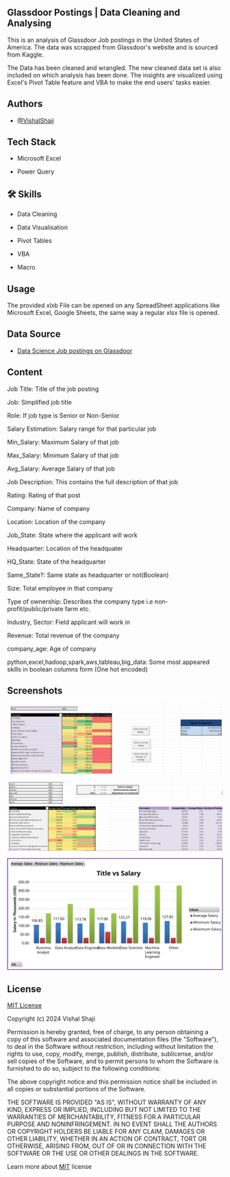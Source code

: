 ## Glassdoor Postings | Data Cleaning and Analysing


This is an analysis of Glassdoor Job postings in the United States of America. The data was scrapped from Glassdoor's website and is sourced from Kaggle.

The Data has been cleaned and wrangled. The new cleaned data set is also included on which analysis has been done. The insights are visualized using Excel's Pivot Table feature and VBA to make the end users' tasks easier.


## Authors

- [@VishalShaji](https://www.github.com/VishShaji)


## Tech Stack

- Microsoft Excel

- Power Query


## 🛠 Skills
- Data Cleaning

- Data Visualisation

- Pivot Tables

- VBA

- Macro



## Usage

The provided xlxb File can be opened on any SpreadSheet applications like Microsoft Excel, Google Sheets, the same way a regular xlsx file is opened.
    
## Data Source

- [Data Science Job postings on Glassdoor](hhttps://www.kaggle.com/datasets/rashikrahmanpritom/data-science-job-posting-on-glassdoor?select=Uncleaned_DS_jobs.csv)


## Content

Job Title: Title of the job posting

Job: Simplified job title

Role: If job type is Senior or Non-Senior

Salary Estimation: Salary range for that particular job

Min_Salary: Maximum Salary of that job

Max_Salary: Minimum Salary of that job

Avg_Salary: Average Salary of that job

Job Description: This contains the full description of that job

Rating: Rating of that post

Company: Name of company

Location: Location of the company

Job_State: State where the applicant will work

Headquarter: Location of the headquater

HQ_State: State of the headquarter

Same_State?: Same state as headquarter or not(Boolean)

Size: Total employee in that company

Type of ownership: Describes the company type i.e non-profit/public/private farm etc.

Industry, Sector: Field applicant will work in

Revenue: Total revenue of the company

company_age: Age of company

python,excel,hadoop,spark,aws,tableau,big_data: Some most appeared skills in boolean columns form (One hot encoded)
## Screenshots

![App Screenshot](https://github.com/VishShaji/Glassdoor-Postings-Data-Cleaning-and-Analysing/blob/main/Assets/Excel1.png)

![App Screenshot](https://github.com/VishShaji/Glassdoor-Postings-Data-Cleaning-and-Analysing/blob/main/Assets/Excel2.png)

![App Screenshot](https://github.com/VishShaji/Glassdoor-Postings-Data-Cleaning-and-Analysing/blob/main/Assets/Picture1.svg)


## License

[MIT License](https://choosealicense.com/licenses/mit/)

Copyright (c) 2024 Vishal Shaji

Permission is hereby granted, free of charge, to any person obtaining a copy of this software and associated documentation files (the "Software"), to deal in the Software without restriction, including without limitation the rights to use, copy, modify, merge, publish, distribute, sublicense, and/or sell copies of the Software, and to permit persons to whom the Software is furnished to do so, subject to the following conditions:

The above copyright notice and this permission notice shall be included in all copies or substantial portions of the Software.

THE SOFTWARE IS PROVIDED "AS IS", WITHOUT WARRANTY OF ANY KIND, EXPRESS OR IMPLIED, INCLUDING BUT NOT LIMITED TO THE WARRANTIES OF MERCHANTABILITY, FITNESS FOR A PARTICULAR PURPOSE AND NONINFRINGEMENT. IN NO EVENT SHALL THE AUTHORS OR COPYRIGHT HOLDERS BE LIABLE FOR ANY CLAIM, DAMAGES OR OTHER LIABILITY, WHETHER IN AN ACTION OF CONTRACT, TORT OR OTHERWISE, ARISING FROM, OUT OF OR IN CONNECTION WITH THE SOFTWARE OR THE USE OR OTHER DEALINGS IN THE SOFTWARE.

Learn more about [MIT](https://choosealicense.com/licenses/mit/)
 license
